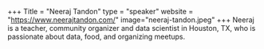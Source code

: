 +++
Title = "Neeraj Tandon"
type = "speaker"
website = "https://www.neerajtandon.com/"
image="neeraj-tandon.jpeg"
+++
Neeraj is a teacher, community organizer and data scientist in Houston, TX, who is passionate about data, food, and organizing meetups.

